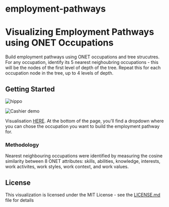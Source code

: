 # employment-pathways

# Visualizing Employment Pathways using ONET Occupations

Build employment pathways using ONET occupations and tree strucutres. For any occupation, identify its 5 nearest neighoubring occupations - this will be the nodes of the first level of depth of the tree. Repeat this for each occupation node in the tree, up to 4 levels of depth. 

## Getting Started

![hippo](https://giphy.com/gifs/rFm7EdwjTtBG1wpUQI)

![Cashier demo](epp-cashier.gif)

Visualisation [HERE](https://uamarasinghe.github.io/employment-pathways.github.io/). At the bottom of the page, you'll find a dropdown where you can chose the occupation you want to build the employment pathway for. 

### Methodology

Nearest neighbouring occupations were identified by measuring the cosine similarity between 8 ONET attributes: skills, abilities, knowledge, interests, work activites, work styles, work context, and work values. 

## License

This visualization is licensed under the MIT License - see the [LICENSE.md](LICENSE.md) file for details


